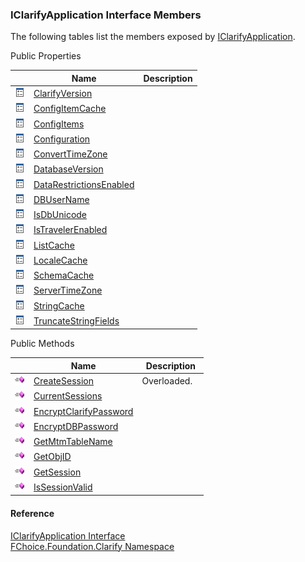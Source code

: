 ﻿### IClarifyApplication Interface Members

The following tables list the members exposed by [IClarifyApplication](fcSDK~FChoice.Foundation.Clarify.IClarifyApplication.md).

Public Properties

|   | Name | Description |
| --- | --- | --- |
| ![ Property](dotnetimages/Property.png) | [ClarifyVersion](fcSDK~FChoice.Foundation.Clarify.IClarifyApplication~ClarifyVersion.md) |   |
| ![ Property](dotnetimages/Property.png) | [ConfigItemCache](fcSDK~FChoice.Foundation.Clarify.IClarifyApplication~ConfigItemCache.md) |   |
| ![ Property](dotnetimages/Property.png) | [ConfigItems](fcSDK~FChoice.Foundation.Clarify.IClarifyApplication~ConfigItems.md) |   |
| ![ Property](dotnetimages/Property.png) | [Configuration](fcSDK~FChoice.Foundation.Clarify.IClarifyApplication~Configuration.md) |   |
| ![ Property](dotnetimages/Property.png) | [ConvertTimeZone](fcSDK~FChoice.Foundation.Clarify.IClarifyApplication~ConvertTimeZone.md) |   |
| ![ Property](dotnetimages/Property.png) | [DatabaseVersion](fcSDK~FChoice.Foundation.Clarify.IClarifyApplication~DatabaseVersion.md) |   |
| ![ Property](dotnetimages/Property.png) | [DataRestrictionsEnabled](fcSDK~FChoice.Foundation.Clarify.IClarifyApplication~DataRestrictionsEnabled.md) |   |
| ![ Property](dotnetimages/Property.png) | [DBUserName](fcSDK~FChoice.Foundation.Clarify.IClarifyApplication~DBUserName.md) |   |
| ![ Property](dotnetimages/Property.png) | [IsDbUnicode](fcSDK~FChoice.Foundation.Clarify.IClarifyApplication~IsDbUnicode.md) |   |
| ![ Property](dotnetimages/Property.png) | [IsTravelerEnabled](fcSDK~FChoice.Foundation.Clarify.IClarifyApplication~IsTravelerEnabled.md) |   |
| ![ Property](dotnetimages/Property.png) | [ListCache](fcSDK~FChoice.Foundation.Clarify.IClarifyApplication~ListCache.md) |   |
| ![ Property](dotnetimages/Property.png) | [LocaleCache](fcSDK~FChoice.Foundation.Clarify.IClarifyApplication~LocaleCache.md) |   |
| ![ Property](dotnetimages/Property.png) | [SchemaCache](fcSDK~FChoice.Foundation.Clarify.IClarifyApplication~SchemaCache.md) |   |
| ![ Property](dotnetimages/Property.png) | [ServerTimeZone](fcSDK~FChoice.Foundation.Clarify.IClarifyApplication~ServerTimeZone.md) |   |
| ![ Property](dotnetimages/Property.png) | [StringCache](fcSDK~FChoice.Foundation.Clarify.IClarifyApplication~StringCache.md) |   |
| ![ Property](dotnetimages/Property.png) | [TruncateStringFields](fcSDK~FChoice.Foundation.Clarify.IClarifyApplication~TruncateStringFields.md) |   |



Public Methods

|   | Name | Description |
| --- | --- | --- |
| ![ Method](dotnetimages/Method.png) | [CreateSession](fcSDK~FChoice.Foundation.Clarify.IClarifyApplication~CreateSession.md) | Overloaded.    |
| ![ Method](dotnetimages/Method.png) | [CurrentSessions](fcSDK~FChoice.Foundation.Clarify.IClarifyApplication~CurrentSessions.md) |   |
| ![ Method](dotnetimages/Method.png) | [EncryptClarifyPassword](fcSDK~FChoice.Foundation.Clarify.IClarifyApplication~EncryptClarifyPassword.md) |   |
| ![ Method](dotnetimages/Method.png) | [EncryptDBPassword](fcSDK~FChoice.Foundation.Clarify.IClarifyApplication~EncryptDBPassword.md) |   |
| ![ Method](dotnetimages/Method.png) | [GetMtmTableName](fcSDK~FChoice.Foundation.Clarify.IClarifyApplication~GetMtmTableName.md) |   |
| ![ Method](dotnetimages/Method.png) | [GetObjID](fcSDK~FChoice.Foundation.Clarify.IClarifyApplication~GetObjID.md) |   |
| ![ Method](dotnetimages/Method.png) | [GetSession](fcSDK~FChoice.Foundation.Clarify.IClarifyApplication~GetSession.md) |   |
| ![ Method](dotnetimages/Method.png) | [IsSessionValid](fcSDK~FChoice.Foundation.Clarify.IClarifyApplication~IsSessionValid.md) |   |





#### Reference

[IClarifyApplication Interface](fcSDK~FChoice.Foundation.Clarify.IClarifyApplication.md)  
[FChoice.Foundation.Clarify Namespace](fcSDK~FChoice.Foundation.Clarify_namespace.md)